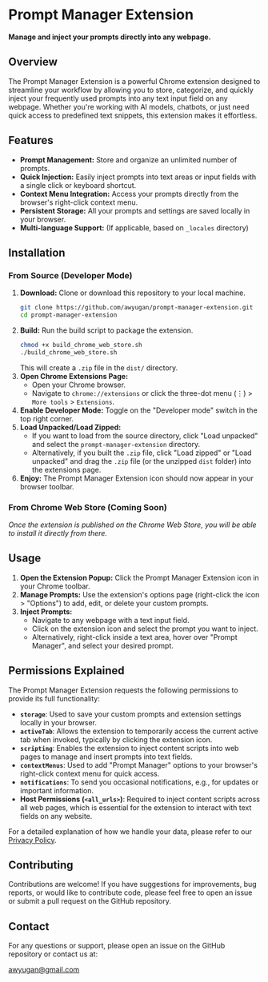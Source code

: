# Prompt Manager Extension

**Manage and inject your prompts directly into any webpage.**

## Overview

The Prompt Manager Extension is a powerful Chrome extension designed to streamline your workflow by allowing you to store, categorize, and quickly inject your frequently used prompts into any text input field on any webpage. Whether you're working with AI models, chatbots, or just need quick access to predefined text snippets, this extension makes it effortless.

## Features

*   **Prompt Management:** Store and organize an unlimited number of prompts.
*   **Quick Injection:** Easily inject prompts into text areas or input fields with a single click or keyboard shortcut.
*   **Context Menu Integration:** Access your prompts directly from the browser's right-click context menu.
*   **Persistent Storage:** All your prompts and settings are saved locally in your browser.
*   **Multi-language Support:** (If applicable, based on `_locales` directory)

## Installation

### From Source (Developer Mode)

1.  **Download:** Clone or download this repository to your local machine.
    ```bash
    git clone https://github.com/awyugan/prompt-manager-extension.git
    cd prompt-manager-extension
    ```
2.  **Build:** Run the build script to package the extension.
    ```bash
    chmod +x build_chrome_web_store.sh
    ./build_chrome_web_store.sh
    ```
    This will create a `.zip` file in the `dist/` directory.
3.  **Open Chrome Extensions Page:**
    *   Open your Chrome browser.
    *   Navigate to `chrome://extensions` or click the three-dot menu (⋮) > `More tools` > `Extensions`.
4.  **Enable Developer Mode:** Toggle on the "Developer mode" switch in the top right corner.
5.  **Load Unpacked/Load Zipped:**
    *   If you want to load from the source directory, click "Load unpacked" and select the `prompt-manager-extension` directory.
    *   Alternatively, if you built the `.zip` file, click "Load zipped" or "Load unpacked" and drag the `.zip` file (or the unzipped `dist` folder) into the extensions page.
6.  **Enjoy:** The Prompt Manager Extension icon should now appear in your browser toolbar.

### From Chrome Web Store (Coming Soon)

_Once the extension is published on the Chrome Web Store, you will be able to install it directly from there._

## Usage

1.  **Open the Extension Popup:** Click the Prompt Manager Extension icon in your Chrome toolbar.
2.  **Manage Prompts:** Use the extension's options page (right-click the icon > "Options") to add, edit, or delete your custom prompts.
3.  **Inject Prompts:**
    *   Navigate to any webpage with a text input field.
    *   Click on the extension icon and select the prompt you want to inject.
    *   Alternatively, right-click inside a text area, hover over "Prompt Manager", and select your desired prompt.

## Permissions Explained

The Prompt Manager Extension requests the following permissions to provide its full functionality:

*   **`storage`**: Used to save your custom prompts and extension settings locally in your browser.
*   **`activeTab`**: Allows the extension to temporarily access the current active tab when invoked, typically by clicking the extension icon.
*   **`scripting`**: Enables the extension to inject content scripts into web pages to manage and insert prompts into text fields.
*   **`contextMenus`**: Used to add "Prompt Manager" options to your browser's right-click context menu for quick access.
*   **`notifications`**: To send you occasional notifications, e.g., for updates or important information.
*   **Host Permissions (`<all_urls>`)**: Required to inject content scripts across all web pages, which is essential for the extension to interact with text fields on any website.

For a detailed explanation of how we handle your data, please refer to our [Privacy Policy](/privacy%20policy.md).

## Contributing

Contributions are welcome! If you have suggestions for improvements, bug reports, or would like to contribute code, please feel free to open an issue or submit a pull request on the GitHub repository.

## Contact

For any questions or support, please open an issue on the GitHub repository or contact us at:

[awyugan@gmail.com](awyugan@gmail.com)